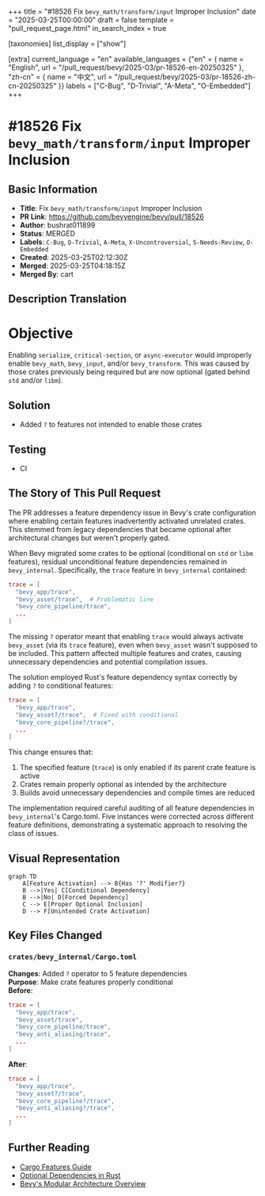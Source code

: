 +++
title = "#18526 Fix `bevy_math/transform/input` Improper Inclusion"
date = "2025-03-25T00:00:00"
draft = false
template = "pull_request_page.html"
in_search_index = true

[taxonomies]
list_display = ["show"]

[extra]
current_language = "en"
available_languages = {"en" = { name = "English", url = "/pull_request/bevy/2025-03/pr-18526-en-20250325" }, "zh-cn" = { name = "中文", url = "/pull_request/bevy/2025-03/pr-18526-zh-cn-20250325" }}
labels = ["C-Bug", "D-Trivial", "A-Meta", "O-Embedded"]
+++

# #18526 Fix `bevy_math/transform/input` Improper Inclusion

## Basic Information
- **Title**: Fix `bevy_math/transform/input` Improper Inclusion
- **PR Link**: https://github.com/bevyengine/bevy/pull/18526
- **Author**: bushrat011899
- **Status**: MERGED
- **Labels**: `C-Bug`, `D-Trivial`, `A-Meta`, `X-Uncontroversial`, `S-Needs-Review`, `O-Embedded`
- **Created**: 2025-03-25T02:12:30Z
- **Merged**: 2025-03-25T04:18:15Z
- **Merged By**: cart

## Description Translation
# Objective

Enabling `serialize`, `critical-section`, or `async-executor` would improperly enable `bevy_math`, `bevy_input`, and/or `bevy_transform`. This was caused by those crates previously being required but are now optional (gated behind `std` and/or `libm`).

## Solution

- Added `?` to features not intended to enable those crates

## Testing

- CI


## The Story of This Pull Request

The PR addresses a feature dependency issue in Bevy's crate configuration where enabling certain features inadvertently activated unrelated crates. This stemmed from legacy dependencies that became optional after architectural changes but weren't properly gated.

When Bevy migrated some crates to be optional (conditional on `std` or `libm` features), residual unconditional feature dependencies remained in `bevy_internal`. Specifically, the `trace` feature in `bevy_internal` contained:

```toml
trace = [
  "bevy_app/trace",
  "bevy_asset/trace",  # Problematic line
  "bevy_core_pipeline/trace",
  ...
]
```

The missing `?` operator meant that enabling `trace` would always activate `bevy_asset` (via its `trace` feature), even when `bevy_asset` wasn't supposed to be included. This pattern affected multiple features and crates, causing unnecessary dependencies and potential compilation issues.

The solution employed Rust's feature dependency syntax correctly by adding `?` to conditional features:

```toml
trace = [
  "bevy_app/trace",
  "bevy_asset?/trace",  # Fixed with conditional
  "bevy_core_pipeline?/trace",
  ...
]
```

This change ensures that:
1. The specified feature (`trace`) is only enabled if its parent crate feature is active
2. Crates remain properly optional as intended by the architecture
3. Builds avoid unnecessary dependencies and compile times are reduced

The implementation required careful auditing of all feature dependencies in `bevy_internal`'s Cargo.toml. Five instances were corrected across different feature definitions, demonstrating a systematic approach to resolving the class of issues.

## Visual Representation

```mermaid
graph TD
    A[Feature Activation] --> B{Has '?' Modifier?}
    B -->|Yes| C[Conditional Dependency]
    B -->|No| D[Forced Dependency]
    C --> E[Proper Optional Inclusion]
    D --> F[Unintended Crate Activation]
```

## Key Files Changed

### `crates/bevy_internal/Cargo.toml`
**Changes**: Added `?` operator to 5 feature dependencies  
**Purpose**: Make crate features properly conditional  
**Before**:
```toml
trace = [
  "bevy_app/trace",
  "bevy_asset/trace",
  "bevy_core_pipeline/trace",
  "bevy_anti_aliasing/trace",
  ...
]
```
**After**:
```toml
trace = [
  "bevy_app/trace",
  "bevy_asset?/trace",
  "bevy_core_pipeline?/trace",
  "bevy_anti_aliasing?/trace",
  ...
]
```

## Further Reading
- [Cargo Features Guide](https://doc.rust-lang.org/cargo/reference/features.html)
- [Optional Dependencies in Rust](https://doc.rust-lang.org/cargo/reference/features.html#optional-dependencies)
- [Bevy's Modular Architecture Overview](https://bevyengine.org/learn/book/getting-started/ecs/)